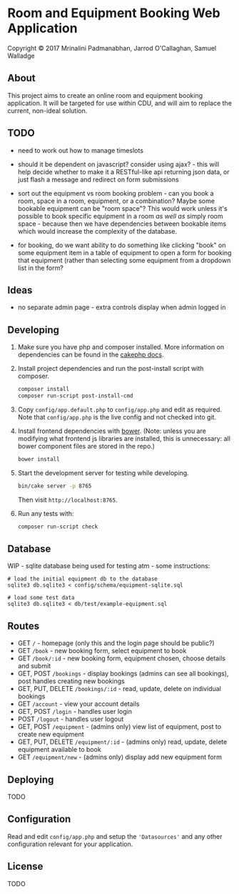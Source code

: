 # Room and Equipment Booking Web Application

Copyright © 2017 Mrinalini Padmanabhan, Jarrod O'Callaghan, Samuel Walladge


## About

This project aims to create an online room and equipment booking application. It will be targeted for use within CDU,
and will aim to replace the current, non-ideal solution.

## TODO

- need to work out how to manage timeslots
- should it be dependent on javascript? consider using ajax? - this will help
  decide whether to make it a RESTful-like api returning json data, or just flash a
  message and redirect on form submissions

- sort out the equipment vs room booking problem - can you book a room, space
  in a room, equipment, or a combination? Maybe some bookable equipment can
  be "room space"? This would work unless it's possible to book specific
  equipment in a room _as well as_ simply room space - because then we have
  dependencies between bookable items which would increase the complexity of
  the database.

- for booking, do we want ability to do something like clicking "book" on some
  equipment item in a table of equipment to open a form for booking that
  equipment (rather than selecting some equipment from a dropdown list in the
  form?

## Ideas

- no separate admin page - extra controls display when admin logged in


## Developing

1. Make sure you have php and composer installed. More information on dependencies can be found in the [cakephp docs][1].

2. Install project dependencies and run the post-install script with composer.

   ```bash
   composer install
   composer run-script post-install-cmd
   ```

3. Copy `config/app.default.php` to `config/app.php` and edit as required. Note that `config/app.php` is the live config
   and not checked into git.

4. Install frontend dependencies with [bower](https://bower.io/#install-bower). (Note: unless you are modifying what frontend js libraries are installed, this is unnecessary: all bower component files are stored in the repo.)

   ```bash
   bower install
   ```

5. Start the development server for testing while developing.

   ```bash
   bin/cake server -p 8765
   ```

   Then visit `http://localhost:8765`.

6. Run any tests with:

   ```bash
   composer run-script check
   ```

## Database

WIP - sqlite database being used for testing atm - some instructions:

```
# load the initial equipment db to the database
sqlite3 db.sqlite3 < config/schema/equipment-sqlite.sql

# load some test data
sqlite3 db.sqlite3 < db/test/example-equipment.sql
```


## Routes

- GET `/` - homepage (only this and the login page should be public?)
- GET `/book` - new booking form, select equipment to book
- GET `/book/:id` - new booking form, equipment chosen, choose details and submit
- GET, POST `/bookings` - display bookings (admins can see all bookings),
  post handles creating new bookings
- GET, PUT, DELETE `/bookings/:id` - read, update, delete on individual
  bookings
- GET `/account` - view your account details
- GET, POST `/login` - handles user login
- POST `/logout` - handles user logout
- GET, POST `/equipment` - (admins only) view list of equipment, post to create
  new equipment
- GET, PUT, DELETE `/equipment/:id` - (admins only) read, update, delete
  equipment available to book
- GET `/equipment/new` - (admins only) display add new equipment form


## Deploying

TODO


## Configuration

Read and edit `config/app.php` and setup the `'Datasources'` and any other
configuration relevant for your application.


## License

TODO

[1]: https://book.cakephp.org/3.0/en/installation.html
